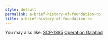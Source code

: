 ```yaml
---
style: default
permalink: a-brief-history-of-foundation-rp
title: a-brief-history-of-foundation-rp
---
```

You may also like:
[SCP-1885](http://scp-wiki.net/scp-1885)
[Operation Galahad](http://scp-wiki.net/operation-galahad)